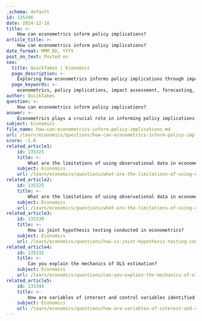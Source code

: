 ```yaml
---
_schema: default
id: 135346
date: 2024-12-18
title: >-
    How can econometrics inform policy implications?
article_title: >-
    How can econometrics inform policy implications?
date_format: MMM DD, YYYY
post_on_text: Posted on
seo:
  title: QuickTakes | Economics
  page_description: >-
    Exploring how econometrics informs policy implications through impact assessment, forecasting trends, evaluating interventions, analyzing consumer behavior, and establishing causal relationships.
  page_keywords: >-
    econometrics, policy implications, impact assessment, forecasting, government interventions, consumer behavior, causal relationships, model specification, dynamic policy analysis, statistical decision theory
author: QuickTakes
question: >-
    How can econometrics inform policy implications?
answer: >-
    Econometrics plays a crucial role in informing policy implications by providing a systematic framework for analyzing economic data and evaluating the effects of various policy interventions. Here are several ways in which econometrics contributes to policy analysis:\n\n1. **Impact Assessment**: Econometric models are used to assess the impact of policy changes, such as tax cuts or government spending programs. By analyzing historical data, economists can estimate how these policies affect key economic indicators like consumption, investment, and employment. For instance, when a government implements a fiscal policy, econometric models can predict its potential effects on the economy.\n\n2. **Forecasting Economic Trends**: Econometrics enables policymakers to forecast future economic trends based on current and historical data. This forecasting capability is essential for planning and decision-making, allowing governments to anticipate economic conditions and adjust policies accordingly.\n\n3. **Evaluating Government Interventions**: Econometric analysis helps evaluate the effectiveness of government interventions, such as social programs or regulatory changes. By comparing outcomes before and after the implementation of a policy, economists can determine whether the intervention achieved its intended goals.\n\n4. **Analyzing Consumer Behavior**: Understanding consumer behavior is vital for effective policy formulation. Econometric models can analyze how changes in prices, income, or other factors influence consumer choices, providing insights that can guide economic policy.\n\n5. **Causal Relationships**: Econometrics helps establish causal relationships between variables, which is critical for effective policy analysis. Concepts such as causality, exogeneity, and invariance are essential in determining how different factors interact and influence economic outcomes.\n\n6. **Model Specification**: Proper model specification is crucial for accurate policy analysis. Econometric techniques help ensure that models are correctly specified, which enhances the reliability of the results and the subsequent policy recommendations.\n\n7. **Dynamic Policy Analysis**: Econometric models can be used for dynamic policy analysis, allowing policymakers to understand the long-term effects of their decisions. This includes the use of dynamic multipliers that assess how changes in policy instruments affect the economy over time.\n\n8. **Statistical Decision Theory**: Econometrics incorporates statistical decision theory, which evaluates estimators and tests based on expected loss. This approach helps policymakers make informed choices that maximize social welfare.\n\nIn summary, econometrics transforms theoretical economic models into practical tools for evaluating real-world phenomena, enabling policymakers to make informed decisions based on empirical evidence. By analyzing data and establishing causal relationships, econometrics provides valuable insights that can lead to sound economic policies and improved outcomes for society.
subject: Economics
file_name: how-can-econometrics-inform-policy-implications.md
url: /learn/economics/questions/how-can-econometrics-inform-policy-implications
score: -1.0
related_article1:
    id: 135325
    title: >-
        What are the limitations of using observational data in econometric analysis?
    subject: Economics
    url: /learn/economics/questions/what-are-the-limitations-of-using-observational-data-in-econometric-analysis
related_article2:
    id: 135325
    title: >-
        What are the limitations of using observational data in econometric analysis?
    subject: Economics
    url: /learn/economics/questions/what-are-the-limitations-of-using-observational-data-in-econometric-analysis
related_article3:
    id: 135339
    title: >-
        How is joint hypothesis testing conducted in econometrics?
    subject: Economics
    url: /learn/economics/questions/how-is-joint-hypothesis-testing-conducted-in-econometrics
related_article4:
    id: 135332
    title: >-
        Can you explain the mechanics of OLS estimation?
    subject: Economics
    url: /learn/economics/questions/can-you-explain-the-mechanics-of-ols-estimation
related_article5:
    id: 135344
    title: >-
        How are variables of interest and control variables identified in model specification?
    subject: Economics
    url: /learn/economics/questions/how-are-variables-of-interest-and-control-variables-identified-in-model-specification
---
```


&nbsp;
